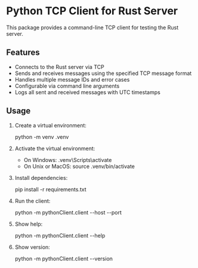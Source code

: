 # Python TCP Client for Rust Server

This package provides a command-line TCP client for testing the Rust server.

## Features
- Connects to the Rust server via TCP
- Sends and receives messages using the specified TCP message format
- Handles multiple message IDs and error cases
- Configurable via command line arguments
- Logs all sent and received messages with UTC timestamps

## Usage

1. Create a virtual environment:

    python -m venv .venv

2. Activate the virtual environment:

    - On Windows:
        .venv\Scripts\activate
    - On Unix or MacOS:
        source .venv/bin/activate

3. Install dependencies:

    pip install -r requirements.txt

4. Run the client:

    python -m pythonClient.client --host <host> --port <port>

5. Show help:

    python -m pythonClient.client --help

6. Show version:

    python -m pythonClient.client --version
